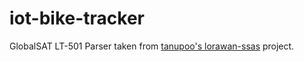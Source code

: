 # iot-bike-tracker

GlobalSAT LT-501 Parser taken from [tanupoo's lorawan-ssas](https://github.com/tanupoo/lorawan-ssas/tree/master) project.


